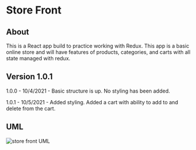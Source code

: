 # Store Front

## About

This is a React app build to practice working with Redux. This app is a basic online store and will have features of products, categories, and carts with all state managed with redux.

## Version 1.0.1

1.0.0 - 10/4/2021 - Basic structure is up. No styling has been added.

1.0.1 - 10/5/2021 - Added styling. Added a cart with ability to add to and delete from the cart.

## UML

![store front UML](https://user-images.githubusercontent.com/81482156/135948875-d4b01a1a-89bf-4f80-983a-340d8cf93c10.png)
